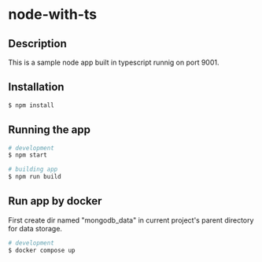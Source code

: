 # node-with-ts
## Description

This is a sample node app built in typescript runnig on port 9001.

## Installation

```bash
$ npm install
```

## Running the app

```bash
# development
$ npm start

# building app
$ npm run build
```
## Run app by docker   

First create dir named "mongodb_data" in current project's parent directory for data storage.   
   
```bash
# development
$ docker compose up
```